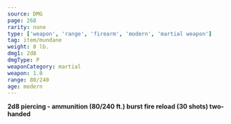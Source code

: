 ```yaml
---
source: DMG
page: 268
rarity: none
type: ['weapon', 'range', 'firearm', 'modern', 'martial weapon']
tag: item/mundane
weight: 8 lb.
dmg1: 2d8
dmgType: P
weaponCategory: martial
weapon: 1.0
range: 80/240
age: modern
---
```


**2d8
piercing - ammunition (80/240 ft.)
burst fire
reload (30 shots)
two-handed**

